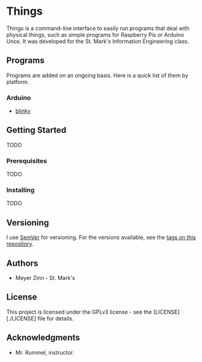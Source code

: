 # Things

Things is a command-line interface to easily run programs that deal with physical things, such as simple programs for Raspberry Pis or Arduino Unos. It was developed for the St. Mark's Information Engineering class.

## Programs

Programs are added on an ongoing basis. Here is a quick list of them by platform.

### Arduino

* [blinky](https://github.com/20zinnm/blinky)

## Getting Started

TODO

### Prerequisites

TODO

### Installing

TODO

## Versioning

I use [SemVer](http://semver.org/) for versioning. For the versions available, see the [tags on this repository](https://github.com/20zinnm/things/tags).

## Authors

* Meyer Zinn - St. Mark's

## License

This project is licensed under the GPLv3 license - see the [LICENSE][./LICENSE] file for details.

## Acknowledgments

* Mr. Rummel, instructor.